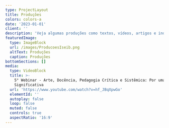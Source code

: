 ```yaml
---
type: ProjectLayout
title: Produções
colors: colors-a
date: '2023-01-01'
client: ''
description: 'Veja algumas produções como textos, vídeos, artigos e indicações.'
featuredImage:
  type: ImageBlock
  url: /images/ProducoesIseib.png
  altText: Produções
  caption: Produções
bottomSections: []
media:
  type: VideoBlock
  title: >-
    5° Webinar - Arte, Docência, Pedagogia Crítica e Sistêmica: Por uma Educação
    Significativa
  url: 'https://www.youtube.com/watch?v=hf_JBqXpwGo'
  elementId: ''
  autoplay: false
  loop: false
  muted: false
  controls: true
  aspectRatio: '16:9'
---
```


